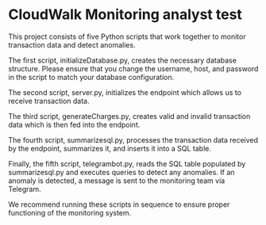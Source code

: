 # CloudWalk Monitoring analyst test

This project consists of five Python scripts that work together to monitor transaction data and detect anomalies.

The first script, initializeDatabase.py, creates the necessary database structure. Please ensure that you change the username, host, and password in the script to match your database configuration.

The second script, server.py, initializes the endpoint which allows us to receive transaction data.

The third script, generateCharges.py, creates valid and invalid transaction data which is then fed into the endpoint.

The fourth script, summarizesql.py, processes the transaction data received by the endpoint, summarizes it, and inserts it into a SQL table.

Finally, the fifth script, telegrambot.py, reads the SQL table populated by summarizesql.py and executes queries to detect any anomalies. If an anomaly is detected, a message is sent to the monitoring team via Telegram.

We recommend running these scripts in sequence to ensure proper functioning of the monitoring system.
